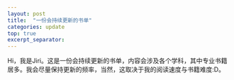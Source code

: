 ```yaml
---
layout: post
title:  "一份会持续更新的书单"
categories: update
top: true
excerpt_separator: 
---
```

 
Hi，我是Jiri。这是一份会持续更新的书单，内容会涉及各个学科，其中专业书籍居多。我会尽量保持更新的频率，当然，这取决于我的阅读速度与书籍难度:D。

